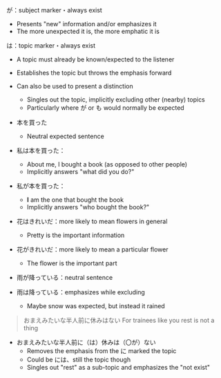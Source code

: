 が：subject marker・always exist
- Presents "new" information and/or emphasizes it
- The more unexpected it is, the more emphatic it is

は：topic marker・always exist
- A topic must already be known/expected to the listener
- Establishes the topic but throws the emphasis forward
- Can also be used to present a distinction
	- Singles out the topic, implicitly excluding other (nearby) topics
	- Particularly where が or も would normally be expected

- 本を買った
	- Neutral expected sentence
- 私は本を買った：
	- About me, I bought a book (as opposed to other people)
	- Implicitly answers "what did you do?"
- 私が本を買った：
	- **I** am the one that bought the book
	- Implicitly answers "who bought the book?"

- 花はきれいだ：more likely to mean flowers in general
	- Pretty is the important information
- 花がきれいだ：more likely to mean a particular flower
	- The flower is the important part

- 雨が降っている：neutral sentence
- 雨は降っている：emphasizes while excluding
	- Maybe snow was expected, but instead it rained

> おまえみたいな半人前に休みはない
> For trainees like you rest is not a thing

- おまえみたいな半人前に（は）休みは（〇が）ない
	- Removes the emphasis from the に marked the topic
	- Could be には、still the topic though
	- Singles out "rest" as a sub-topic and emphasizes the "not exist"


